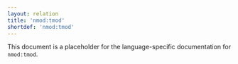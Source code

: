 ```yaml
---
layout: relation
title: 'nmod:tmod'
shortdef: 'nmod:tmod'
---
```


This document is a placeholder for the language-specific documentation
for `nmod:tmod`.
